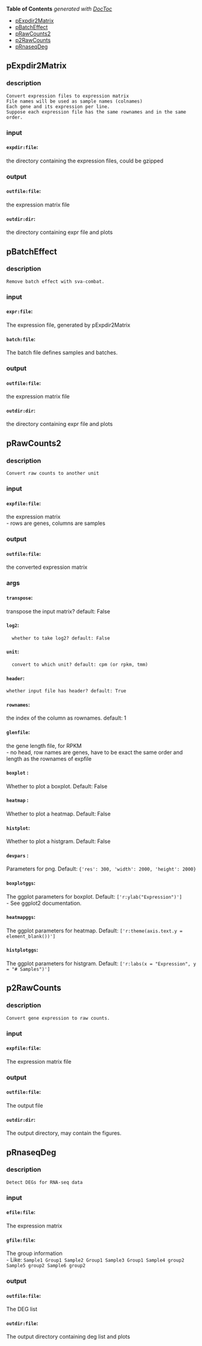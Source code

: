 <!-- START doctoc generated TOC please keep comment here to allow auto update -->
<!-- DON'T EDIT THIS SECTION, INSTEAD RE-RUN doctoc TO UPDATE -->
**Table of Contents**  *generated with [DocToc](https://github.com/thlorenz/doctoc)*

- [pExpdir2Matrix](#pexpdir2matrix)
- [pBatchEffect](#pbatcheffect)
- [pRawCounts2](#prawcounts2)
- [p2RawCounts](#p2rawcounts)
- [pRnaseqDeg](#prnaseqdeg)

<!-- END doctoc generated TOC please keep comment here to allow auto update -->


## pExpdir2Matrix

### description
	Convert expression files to expression matrix
	File names will be used as sample names (colnames)
	Each gene and its expression per line.
	Suppose each expression file has the same rownames and in the same order.

### input
#### `expdir:file`:
  the directory containing the expression files, could be gzipped  

### output
#### `outfile:file`:
 the expression matrix file  
#### `outdir:dir`:
   the directory containing expr file and plots  

## pBatchEffect

### description
	Remove batch effect with sva-combat.

### input
#### `expr:file`:
  The expression file, generated by pExpdir2Matrix  
#### `batch:file`:
 The batch file defines samples and batches.  

### output
#### `outfile:file`:
 the expression matrix file  
#### `outdir:dir`:
   the directory containing expr file and plots  

## pRawCounts2

### description
	Convert raw counts to another unit

### input
#### `expfile:file`:
 the expression matrix  
		- rows are genes, columns are samples

### output
#### `outfile:file`:
 the converted expression matrix  

### args
#### `transpose`:
 transpose the input matrix? default: False  
#### `log2`:
      whether to take log2? default: False  
#### `unit`:
      convert to which unit? default: cpm (or rpkm, tmm)  
#### `header`:
    whether input file has header? default: True  
#### `rownames`:
  the index of the column as rownames. default: 1  
#### `glenfile`:
  the gene length file, for RPKM  
		- no head, row names are genes, have to be exact the same order and length as the rownames of expfile
#### `boxplot` :
 Whether to plot a boxplot. Default: False  
#### `heatmap` :
 Whether to plot a heatmap. Default: False  
#### `histplot`:
 Whether to plot a histgram. Default: False  
#### `devpars` :
 Parameters for png. Default: `{'res': 300, 'width': 2000, 'height': 2000}`  
#### `boxplotggs`:
 The ggplot parameters for boxplot. Default: `['r:ylab("Expression")']`  
		- See ggplot2 documentation.
#### `heatmapggs`:
 The ggplot parameters for heatmap. Default: `['r:theme(axis.text.y = element_blank())']`  
#### `histplotggs`:
 The ggplot parameters for histgram. Default: `['r:labs(x = "Expression", y = "# Samples")']`	  

## p2RawCounts

### description
	Convert gene expression to raw counts.

### input
#### `expfile:file`:
 The expression matrix file  

### output
#### `outfile:file`:
 The output file  
#### `outdir:dir`:
   The output directory, may contain the figures.  

## pRnaseqDeg

### description
	Detect DEGs for RNA-seq data

### input
#### `efile:file`:
 The expression matrix  
#### `gfile:file`:
 The group information  
		- Like:
		```
		Sample1	Group1
		Sample2	Group1
		Sample3	Group1
		Sample4	group2
		Sample5	group2
		Sample6	group2
		```

### output
#### `outfile:file`:
 The DEG list  
#### `outdir:file`:
  The output directory containing deg list and plots  
